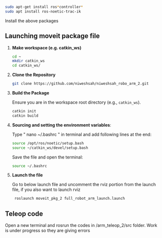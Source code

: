 

```bash
sudo apt-get install ros*controller*
sudo apt install ros-noetic-trac-ik
```

Install the above packages



## Launching moveit package file

1.  **Make workspace (e.g. catkin_ws)**

     ```bash
    cd ~
    mkdir catkin_ws
    cd catkin_ws/
    
    ```

2.  **Clone the Repository**

    ```bash
    git clone https://github.com/niweshsah/niweshsah_robo_arm_2.git
    ```

3. **Build the Package**

    Ensure you are in the workspace root directory (e.g., `catkin_ws`).

    ```bash
    catkin init
    catkin build
    ```
4. **Sourcing and setting the environment variables**:

     Type " nano ~/.bashrc " in terminal and add following lines at the end:

     ```bash
    source /opt/ros/noetic/setup.bash
     source ~/catkin_ws/devel/setup.bash
     ```

     Save the file and open the terminal:
      ```bash
    source ~/.bashrc
    ```

5. **Launch the file**

   Go to below launch file and uncomment the rviz portion from the launch file, if you also want to launch rviz

   ```bash
    roslaunch moveit_pkg_2 full_robot_arm_launch.launch
   ```


## Teleop code

 Open a new terminal and rosrun the codes in /arm_teleop_2/src folder. Work is under progress so they are giving errors
